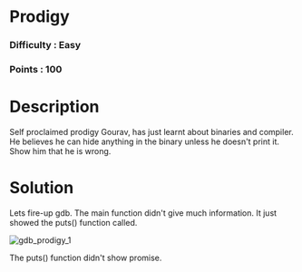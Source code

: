 # Prodigy
### Difficulty : Easy
### Points : 100

# Description
Self proclaimed prodigy Gourav, has just learnt about binaries and compiler. He believes he can hide anything in the binary unless he doesn't print it. Show him that he is wrong.

# Solution
Lets fire-up gdb.
The main function didn't give much information. It just showed the puts() function called.

![gdb_prodigy_1](https://user-images.githubusercontent.com/42334661/44945426-ef24c000-ae06-11e8-8287-6b2739996486.png)

The puts() function didn't show promise.


